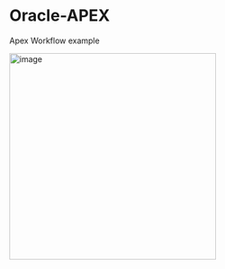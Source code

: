 # Oracle-APEX
Apex Workflow example

<img width="367" alt="image" src="https://github.com/user-attachments/assets/da57336b-3854-47f3-9a25-b3781aed7b5a" />
